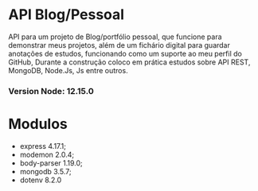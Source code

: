 # API Blog/Pessoal
API para um projeto de Blog/portfólio pessoal, que funcione para demonstrar meus projetos, além de um fichário digital para guardar anotações de estudos, funcionando como um suporte ao meu perfil do GitHub, Durante a construção coloco em prática estudos sobre API REST, MongoDB, Node.Js, Js entre outros.

### **Version Node**: 12.15.0

# Modulos
 * express 4.17.1;
 * modemon 2.0.4;
 * body-parser 1.19.0;
 * mongodb 3.5.7;
 * dotenv 8.2.0 